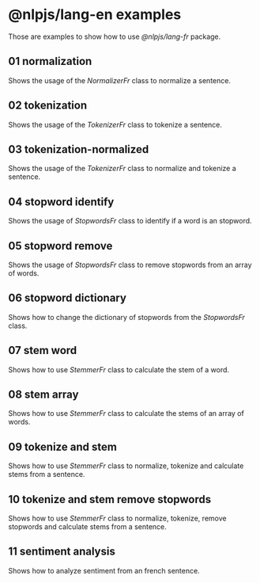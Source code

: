 # @nlpjs/lang-en examples

Those are examples to show how to use _@nlpjs/lang-fr_ package.

## 01 normalization
Shows the usage of the _NormalizerFr_ class to normalize a sentence.

## 02 tokenization
Shows the usage of the _TokenizerFr_ class to tokenize a sentence.

## 03 tokenization-normalized
Shows the usage of the _TokenizerFr_ class to normalize and tokenize a sentence.

## 04 stopword identify
Shows the usage of _StopwordsFr_ class to identify if a word is an stopword.

## 05 stopword remove
Shows the usage of _StopwordsFr_ class to remove stopwords from an array of words.

## 06 stopword dictionary
Shows how to change the dictionary of stopwords from the _StopwordsFr_ class.

## 07 stem word
Shows how to use _StemmerFr_ class to calculate the stem of a word.

## 08 stem array
Shows how to use _StemmerFr_ class to calculate the stems of an array of words.

## 09 tokenize and stem
Shows how to use _StemmerFr_ class to normalize, tokenize and calculate stems from a sentence.

## 10 tokenize and stem remove stopwords
Shows how to use _StemmerFr_ class to normalize, tokenize, remove stopwords and calculate stems from a sentence.

## 11 sentiment analysis
Shows how to analyze sentiment from an french sentence.
